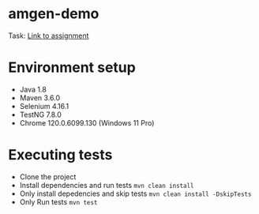 # amgen-demo

Task: [Link to assignment](./docs/Interview%20Automation%20Task.docx)

# Environment setup

- Java 1.8
- Maven 3.6.0
- Selenium 4.16.1
- TestNG 7.8.0
- Chrome 120.0.6099.130 (Windows 11 Pro)

# Executing tests

- Clone the project
- Install dependencies and run tests `mvn clean install`
- Only install depedencies and skip tests `mvn clean install -DskipTests`
- Only Run tests `mvn test`